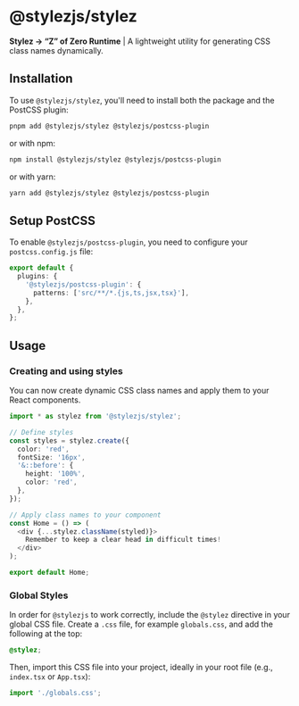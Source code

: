 # @stylezjs/stylez

**Stylez → “Z” of Zero Runtime** | A lightweight utility for generating CSS class names dynamically.

## Installation

To use `@stylezjs/stylez`, you'll need to install both the package and the PostCSS plugin:

```bash
pnpm add @stylezjs/stylez @stylezjs/postcss-plugin
```

or with npm:

```bash
npm install @stylezjs/stylez @stylezjs/postcss-plugin
```

or with yarn:

```bash
yarn add @stylezjs/stylez @stylezjs/postcss-plugin
```

## Setup PostCSS

To enable `@stylezjs/postcss-plugin`, you need to configure your `postcss.config.js` file:

```ts
export default {
  plugins: {
    '@stylezjs/postcss-plugin': {
      patterns: ['src/**/*.{js,ts,jsx,tsx}'],
    },
  },
};
```

## Usage

### Creating and using styles

You can now create dynamic CSS class names and apply them to your React components.

```ts
import * as stylez from '@stylezjs/stylez';

// Define styles
const styles = stylez.create({
  color: 'red',
  fontSize: '16px',
  '&::before': {
    height: '100%',
    color: 'red',
  },
});

// Apply class names to your component
const Home = () => (
  <div {...stylez.className(styled)}>
    Remember to keep a clear head in difficult times!
  </div>
);

export default Home;
```

### Global Styles

In order for `@stylezjs` to work correctly, include the `@stylez` directive in your global CSS file. Create a `.css` file, for example `globals.css`, and add the following at the top:

```css
@stylez;
```

Then, import this CSS file into your project, ideally in your root file (e.g., `index.tsx` or `App.tsx`):

```ts
import './globals.css';
```
